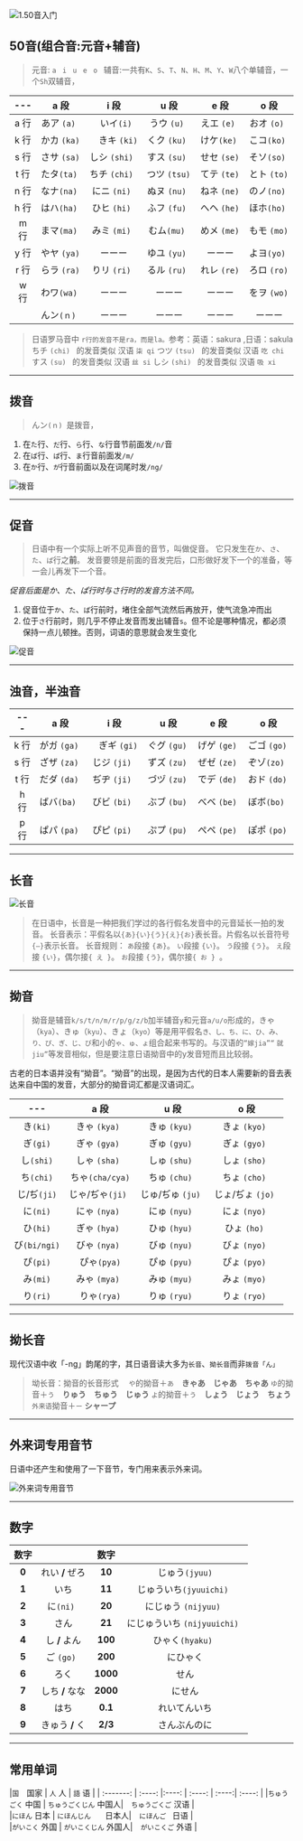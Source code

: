
![1.50音入门](https://leanote.com/api/file/getImage?fileId=58959927ab64413f92000462)
<br/>

## 50音(组合音:元音+辅音)

>元音:   `a ` `i ` `u ` `e `  `o `
辅音:一共有`K`、`S`、`T`、`N`、`H`、`M`、`Y`、`W`八个单辅音，一个`Sh`双辅音，

|--- | a 段  | i 段  | u 段 | e 段  | o 段   |
| :-------: | :----: |:----: | :----: | :----:| :----: |
|a 行 |  あア `(a) ` |　いイ`(i) ` |   うウ `(u) ` |   えエ `(e) ` | おオ `(o) `|  
|k 行 |  かカ `(ka) ` |　きキ `(ki) ` |   くク `(ku) ` |   けケ`(ke) ` | こコ`(ko) `|  
|s 行 | さサ `(sa) `  |しシ `(shi) `      | すス `(su) `    |せセ `(se) `|そソ`(so) ` |  
|t 行 |  たタ`(ta) `|    ちチ `(chi) `  | つツ `(tsu) `    | てテ  `(te) `   |とト   `(to) `|
|n 行|   なナ`(na) ` |    にニ `(ni) `  | ぬヌ `(nu) `| ねネ  `(ne) `  | のノ`(no) ` |  
|h 行|   はハ`(ha) ` |    ひヒ `(hi) `  | ふフ `(fu) `| へヘ   `(he) `  | ほホ`(ho) ` |  
|m 行|  まマ`(ma) ` |    みミ `(mi) `  | むム`(mu) `|めメ  `(me) `   |もモ  `(mo) ` |  
|y 行 | やヤ `(ya) `  |ーーー  | ゆユ `(yu) `    |ーーー|よヨ`(yo) ` |  
|r 行 |   らラ `(ra) `|    りリ `(ri) `  | るル `(ru) `    | れレ  `(re) `   |ろロ  `(ro) `|  
|w 行|   わワ`(wa) ` |    ーーー |ーーー |ーーー     | をヲ `(wo) ` |  
||  んン`(ｎ) ` |    ーーー| ーーー|ーーー  |ーーー |  
> 日语罗马音中 `r行的发音不是ra，而是la。`参考：英语：sakura ,日语：sakula
ちチ `(chi) ` 的发音类似 汉语 `柒 qi`
つツ `(tsu) ` 的发音类似 汉语 `吃 chi`
すス `(su) ` 的发音类似 汉语 `丝 si`
しシ `(shi) `  的发音类似 汉语 `吸 xi`

---

## 拨音
>んン`(ｎ) `是拨音，
1. 在`た`行、`だ`行、`ら`行、`な`行音节前面发`/n/`音
2. 在`ば`行、`ぱ`行、`ま`行音前面发`/m/`
3. 在`か`行、`が`行音前面以及在词尾时发`/ng/`

![拨音](http://i2.w.yun.hjfile.cn/doc/201212/23c9ebf90a56424e842865082fdf2fbb.jpg)

---

## 促音
>日语中有一个实际上听不见声音的音节，叫做促音。
它只发生在`か`、`さ`、`た`、`ぱ`行之**前**。
发音要领是前面的音发完后，口形做好发下一个的准备，等一会儿再发下一个音。

*促音后面是か、た、ぱ行时与さ行时的发音方法不同。*
1. 促音位于`か`、`た`、`ぱ`行前时，堵住全部气流然后再放开，使气流急冲而出
2. 位于`さ`行前时，则几乎不停止发音而发出辅音`s`。但不论是哪种情况，都必须保持一点儿顿挫。否则，词语的意思就会发生变化

![促音](http://i2.w.yun.hjfile.cn/doc/201212/2c5f7c91b5a74ccb984cb54f4f3af586.jpg)

---

## 浊音，半浊音

|--- | a 段  | i 段  | u 段 | e 段  | o 段   |
| :-------: | :----: |:----: | :----: | :----:| :----: |
|k 行 |  がガ `(ga) ` |　ぎギ `(gi) ` |   ぐグ `(gu) ` |   げゲ `(ge) ` | ごゴ `(go) `|  
|s 行 | ざザ `(za) `  |じジ `(ji) `      | ずズ `(zu) `    |ぜゼ `(ze) `|ぞゾ`(zo) ` |  
|t 行 |   だダ `(da) `|    ぢヂ `(ji) `  | づヅ `(zu) `    | でデ  `(de) `   |おド   `(do) `|   
|h 行 |   ばバ`(ba) ` |    びビ `(bi) `  | ぶブ `(bu) `| べベ   `(be) `  | ぼボ`(bo) ` |  
|p 行 |  ぱパ `(pa) ` |    ぴピ `(pi) `  | ぷプ `(pu) `|ぺペ   `(pe) `   |ぽポ  `(po) ` |  


----

## 长音
![长音](https://leanote.com/api/file/getImage?fileId=587234a9ab6441236e016b36)
> 在日语中，长音是一种把我们学过的各行假名发音中的元音延长一拍的发音。
长音表示：平假名以`{あ}{い}{う}{え}{お}`表长音。片假名以长音符号`{—}`表示长音。
长音规则：
`あ`段接 `{あ}`。
`い`段接 `{い}`。
`う`段接 `{う}`。
`え`段接 `{い}`，偶尔接`{ え }`。
`お`段接 `{う}`，偶尔接`{ お } `。

----

## 拗音

> 拗音是辅音`k/s/t/n/m/r/p/g/z/b`加半辅音`y`和元音`a/u/o`形成的，きゃ（`kya`）、きゅ（`kyu`）、きょ（`kyo`）等是用平假名`き、し、ち、に、ひ、み、り、ぴ、ぎ、じ、び`和小的`ゃ、ゅ、ょ`组合起来书写的。与汉语的`“嫁jia”“` `就jiu”`等发音相似，但是要注意日语拗音中的y发音短而且比较弱。

古老的日本语并没有“拗音”。“拗音”的出现，是因为古代的日本人需要新的音去表达来自中国的发音，大部分的拗音词汇都是汉语词汇。

|--- | a 段   | u 段 |   o 段   |
| :-------: |:----: | :----: | :----: |
|き`(ki)` |  きゃ `(kya) `  |   きゅ `(kyu) ` | きょ `(kyo) `|  
|ぎ`(gi)`|  ぎゃ `(gya) ` |   ぎゅ `(gyu) `  | ぎょ `(gyo) `|  
|し`(shi)` |  しゃ `(sha) ` |   しゅ `(shu) `  | しょ `(sho) `|   
|ち`(chi)` |  ちゃ`(cha/cya)`  |   ちゅ `(chu) `  | ちょ `(cho) `|  
|じ/ぢ`(ji)` |  じゃ/ぢゃ`(ji) `  |   じゅ/ぢゅ `(ju) `  | じょ/ぢょ `(jo) `|  
|に`(ni)` |  にゃ `(nya) `  |   にゅ `(nyu) `  | にょ `(nyo) `|  
|ひ`(hi)` |  ぎゃ `(hya) `  |   ひゅ `(hyu) `  | ひょ `(ho) `|  
|び`(bi/ngi)` |  びゃ `(nya) `  |   びゅ `(nyu) `  | びょ `(nyo) `|   
|ぴ`(pi)` |  ぴゃ`(pya)`  |   ぴゅ `(pyu) `  | ぴょ `(pyo) `|  
|み`(mi)` |  みゃ `(mya) `  |   みゅ `(myu) `  | みょ `(myo) `|   
|り`(ri)` |  りゃ`(rya)`  |   りゅ `(ryu) `  | りょ `(ryo) `|  


---

## 拗长音


现代汉语中收「-ng」韵尾的字，其日语音读大多为`长音`、`拗长音`而非`拨音「ん」`

>坳长音：拗音的长音形式　
`や`的拗音＋`あ`　**きゃあ　じゃあ　ちゃあ**
`ゆ`的拗音＋`う`　**りゅう　ちゅう　じゅう**
`よ`的拗音＋`う`　**しょう　じょう　ちょう**
`外来语`拗音＋` ー `  **シャープ**

---

## 外来词专用音节
日语中还产生和使用了一下音节，专门用来表示外来词。

![外来词专用音节](http://i2.w.yun.hjfile.cn/doc/201212/7b157beff17b46f887ee34334c593404.jpg)

---

## 数字

| 数字|    |数字|      |
| :-------: |:----: | :----: | :----: |
|**0** |  れい **/** ぜろ  |  **10** |じゅう`(jyuu)` |  
|**1**|  いち |   **11**   |  じゅういち`(jyuuichi) `|  
|**2** |  に`(ni) ` |   **20**   |  にじゅう `(nijyuu) `|   
|**3** |  さん  |   **21**   | にじゅういち `(nijyuuichi) `|  
|**4** |  し **/** よん  |   **100**   | ひゃく`(hyaku) `|  
|**5** |  ご `(go) `  |  **200**    | 	にひゃく|  
|**6** |  ろく  |   **1000**   | せん|  
|**7** |  しち **/** なな |  **2000**   | にせん|    
|**8**|  はち |   **0.1**   | れいてんいち|  
|**9** |  きゅう **/** く |    **2/3**     | さんぶんのに|   



---

## 常用单词

|`国`　国家 |  `人` 人 | `語` 语  |
| :-------: | :----: |:----: | :----: | :----:| :----: |
|`ちゅうごく` 中国 |  `ちゅうごくじん` 中国人|　`ちゅうごくご` 汉语 |  
|`にほん` 日本 |  `にほんじん   ` 日本人|　`にほんご ` 日语 |  
|`がいこく` 外国 |  `がいこくじん` 外国人|　`がいこくご` 外语 |  

<br/>
